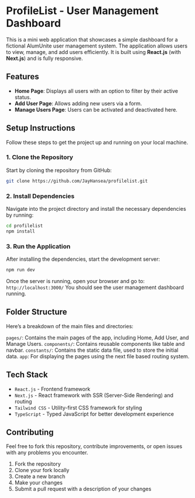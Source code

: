# ProfileList - User Management Dashboard

This is a mini web application that showcases a simple dashboard for a fictional AlumUnite user management system. The application allows users to view, manage, and add users efficiently. It is built using **React.js** (with **Next.js**) and is fully responsive.

## Features

- **Home Page**: Displays all users with an option to filter by their active status.
- **Add User Page**: Allows adding new users via a form.
- **Manage Users Page**: Users can be activated and deactivated here.

## Setup Instructions

Follow these steps to get the project up and running on your local machine.

### 1. Clone the Repository

Start by cloning the repository from GitHub:

```bash
git clone https://github.com/JayHansea/profilelist.git
```

### 2. Install Dependencies

Navigate into the project directory and install the necessary dependencies by running:

```bash
cd profilelist
npm install
```

### 3. Run the Application

After installing the dependencies, start the development server:

```bash
npm run dev
```

Once the server is running, open your browser and go to:
`http://localhost:3000/`
You should see the user management dashboard running.

## Folder Structure

Here’s a breakdown of the main files and directories:

`pages/`: Contains the main pages of the app, including Home, Add User, and Manage Users.
`components/`: Contains reusable components like table and navbar.
`constants/`: Contains the static data file, used to store the initial data.
`app`: For displaying the pages using the next file based routing system.

## Tech Stack

- `React.js` - Frontend framework
- `Next.js` - React framework with SSR (Server-Side Rendering) and routing
- `Tailwind CSS` - Utility-first CSS framework for styling
- `TypeScript` - Typed JavaScript for better development experience

## Contributing

Feel free to fork this repository, contribute improvements, or open issues with any problems you encounter.

1. Fork the repository
2. Clone your fork locally
3. Create a new branch
4. Make your changes
5. Submit a pull request with a description of your changes
